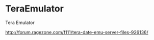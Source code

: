 TeraEmulator
============

Tera Emulator


http://forum.ragezone.com/f111/tera-date-emu-server-files-926136/
